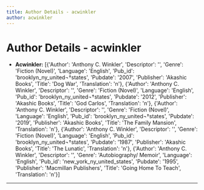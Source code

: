 ```yaml
---
title: Author Details - acwinkler
author: acwinkler
---
```


# Author Details - acwinkler

<ul>
    <li><strong>Acwinkler:</strong> [{'Author': 'Anthony C. Winkler', 'Descriptor': '', 'Genre': 'Fiction (Novel)', 'Language': 'English', 'Pub_id': 'brooklyn_ny_united¬†states', 'Pubdate': '2007', 'Publisher': 'Akashic Books', 'Title': 'Dog War', 'Translation': 'n'}, {'Author': 'Anthony C. Winkler', 'Descriptor': '', 'Genre': 'Fiction (Novel)', 'Language': 'English', 'Pub_id': 'brooklyn_ny_united¬†states', 'Pubdate': '2012', 'Publisher': 'Akashic Books', 'Title': 'God Carlos', 'Translation': 'n'}, {'Author': 'Anthony C. Winkler', 'Descriptor': '', 'Genre': 'Fiction (Novel)', 'Language': 'English', 'Pub_id': 'brooklyn_ny_united¬†states', 'Pubdate': '2019', 'Publisher': 'Akashic Books', 'Title': 'The Family Mansion', 'Translation': 'n'}, {'Author': 'Anthony C. Winkler', 'Descriptor': '', 'Genre': 'Fiction (Novel)', 'Language': 'English', 'Pub_id': 'brooklyn_ny_united¬†states', 'Pubdate': '1987', 'Publisher': 'Akashic Books', 'Title': 'The Lunatic', 'Translation': 'n'}, {'Author': 'Anthony C. Winkler', 'Descriptor': '', 'Genre': 'Autobiography/ Memoir', 'Language': 'English', 'Pub_id': 'new_york_ny_united_states', 'Pubdate': '1995', 'Publisher': 'Macmillan Publishers', 'Title': 'Going Home To Teach', 'Translation': 'n'}]</li>
</ul>
<hr>